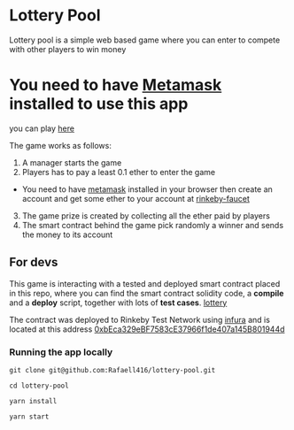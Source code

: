 # Lottery Pool

Lottery pool is a simple web based game where you can enter to compete with other players
to win money

# You need to have [Metamask](https://metamask.io/) installed to use this app

you can play [here](https://aklssl.now.sh)

The game works as follows:

1. A manager starts the game
2. Players has to pay a least 0.1 ether to enter the game
  * You need to have [metamask](https://metamask.io/) installed in your browser
    then create an account and get some ether to your account at [rinkeby-faucet](https://faucet.rinkeby.io/)
3. The game prize is created by collecting all the ether paid by players
4. The smart contract behind the game pick randomly a winner and sends the money to its account


## For devs

This game is interacting with a tested and deployed smart contract placed in this repo,
where you can find the smart contract solidity code, a **compile** and a **deploy** script,
together with lots of **test cases**. [lottery](https://github.com/Rafaell416/lottery)

The contract was deployed to Rinkeby Test Network using [infura](https://infura.io/)
and is located at this address [0xbEca329eBF7583cE37966f1de407a145B801944d](https://rinkeby.etherscan.io/address/0xbEca329eBF7583cE37966f1de407a145B801944d)


### Running the app locally

```
git clone git@github.com:Rafaell416/lottery-pool.git

cd lottery-pool

yarn install

yarn start
```
